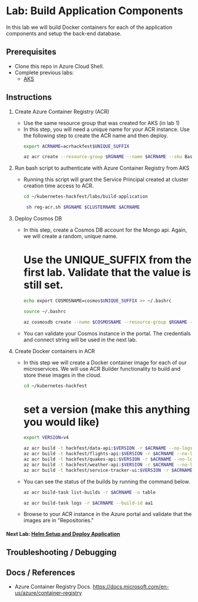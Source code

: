 # Lab: Build Application Components

In this lab we will build Docker containers for each of the application components and setup the back-end database. 

## Prerequisites 

* Clone this repo in Azure Cloud Shell.
* Complete previous labs:
    * [AKS](../create-aks-cluster/README.md)

## Instructions

1. Create Azure Container Registry (ACR)
    * Use the same resource group that was created for AKS (in lab 1)
    * In this step, you will need a unique name for your ACR instance. Use the following step to create the ACR name and then deploy.
        ```bash
        export ACRNAME=acrhackfest$UNIQUE_SUFFIX
        ```
        ```bash
        az acr create --resource-group $RGNAME --name $ACRNAME --sku Basic
        ```
2. Run bash script to authenticate with Azure Container Registry from AKS
    * Running this script will grant the Service Principal created at cluster creation time access to ACR.
      ```bash
      cd ~/kubernetes-hackfest/labs/build-application
      ```
      ```bash
       sh reg-acr.sh $RGNAME $CLUSTERNAME $ACRNAME
      ```

2. Deploy Cosmos DB
    * In this step, create a Cosmos DB account for the Mongo api. Again, we will create a random, unique name.
        
        # Use the UNIQUE_SUFFIX from the first lab. Validate that the value is still set.

        ```bash
        echo export COSMOSNAME=cosmos$UNIQUE_SUFFIX >> ~/.bashrc
        ```
        ```bash
        source ~/.bashrc
        ```
        ```bash
        az cosmosdb create --name $COSMOSNAME --resource-group $RGNAME --kind MongoDB
        ```
    
    * You can validate your Cosmos instance in the portal. The credentials and connect string will be used in the next lab.


3. Create Docker containers in ACR
    * In this step we will create a Docker container image for each of our microservices. We will use ACR Builder functionality to build and store these images in the cloud. 

        ```bash
        cd ~/kubernetes-hackfest
        ```
        # set a version (make this anything you would like)
        ```bash
        export VERSION=v4
        ```
        ```bash
        az acr build -t hackfest/data-api:$VERSION -r $ACRNAME --no-logs ./app/data-api
        az acr build -t hackfest/flights-api:$VERSION -r $ACRNAME --no-logs ./app/flights-api
        az acr build -t hackfest/quakes-api:$VERSION -r $ACRNAME --no-logs ./app/quakes-api
        az acr build -t hackfest/weather-api:$VERSION -r $ACRNAME --no-logs ./app/weather-api
        az acr build -t hackfest/service-tracker-ui:$VERSION -r $ACRNAME --no-logs ./app/service-tracker-ui
        ```

    * You can see the status of the builds by running the command below.
        
        ```bash
        az acr build-task list-builds -r $ACRNAME -o table
        ```
        ```bash
        az acr build-task logs -r $ACRNAME --build-id aa1
        ```
    
    * Browse to your ACR instance in the Azure portal and validate that the images are in "Repositories."

#### Next Lab: [Helm Setup and Deploy Application](../helm-setup-deploy/README.md)


## Troubleshooting / Debugging


## Docs / References

* Azure Container Registry Docs. https://docs.microsoft.com/en-us/azure/container-registry 